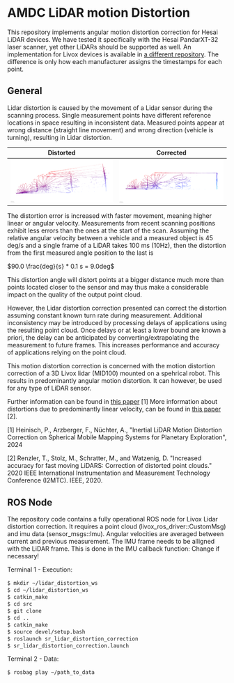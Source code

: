# AMDC LiDAR motion Distortion
This repository implements angular motion distortion correction for Hesai LiDAR devices. 
We have tested it specifically with the Hesai PandarXT-32 laser scanner, yet other LiDARs should be supported as well. 
An implementation for Livox devices is available in [a different repository](https://github.com/deepcodin/AMDC).
The difference is only how each manufacturer assigns the timestamps for each point. 

## General

Lidar distortion is caused by the movement of a Lidar sensor during the scanning process.
Single measurement points have different reference locations in space resulting in inconsistent data.
Measured points appear at wrong distance (straight line movement) and wrong direction (vehicle is turning), resulting in Lidar distortion.

Distorted           |  Corrected
:-------------------------:|:-------------------------:
![Lidar distortion](img/scan10_side_n2.png) | ![Lidar corrected](img/scan10_side2.png)

The distortion error is increased with faster movement, meaning higher linear or angular velocity.
Measurements from recent scanning positions exhibit less errors than the ones at the start of the scan.
Assuming the relative angular velocity between a vehicle and a measured object is 45 deg/s and a single frame of a LiDAR takes 100 ms (10Hz), then the distortion from the first measured angle position to the last is

$90.0 \frac{deg}{s} * 0.1 s = 9.0deg$

This distortion angle will distort points at a bigger distance much more than points located closer to the sensor and may thus make a considerable impact on the quality of the output point cloud.

However, the Lidar distortion correction presented can correct the distortion assuming constant known turn rate during measurement.
Additional inconsistency may be introduced by processing delays of applications using the resulting point cloud.
Once delays or at least a lower bound are known a priori, the delay can be anticipated by converting/extrapolating the measurement to future frames.
This increases performance and accuracy of applications relying on the point cloud.

This motion distortion correction is concerned with the motion distortion correction of a 3D Livox lidar (MID100) mounted on a spehrical robot. This results in predominantly angular motion distortion. It can however, be used for any type of LiDAR sensor.

Further information can be found in [this paper](https://tobepublished.org) [1]
More information about distortions due to predominantly linear velocity, can be found in [this paper](https://ieeexplore.ieee.org/document/9128372) [2].

[1] Heinisch, P., Arzberger, F., Nüchter, A., "Inertial LiDAR Motion Distortion Correction on Spherical Mobile Mapping Systems for Planetary Exploration", 2024

[2] Renzler, T., Stolz, M., Schratter, M., and Watzenig, D. "Increased accuracy for fast moving LiDARS: Correction of distorted point clouds." 2020 IEEE International Instrumentation and Measurement Technology Conference (I2MTC). IEEE, 2020.

## ROS Node

The repository code contains a fully operational ROS node for Livox Lidar distortion correction.
It requires a point cloud (livox_ros_driver::CustomMsg) and imu data (sensor_msgs::Imu).
Angular velocities are averaged between current and previous measurement. The IMU frame needs to be alligned with the LiDAR frame. This is done in the IMU callback function: Change if necessary!

Terminal 1 - Execution:
```
$ mkdir ~/lidar_distortion_ws
$ cd ~/lidar_distortion_ws
$ catkin_make
$ cd src
$ git clone
$ cd ..
$ catkin_make
$ source devel/setup.bash
$ roslaunch sr_lidar_distortion_correction
$ sr_lidar_distortion_correction.launch
```

Terminal 2 - Data:
```
$ rosbag play ~/path_to_data
```

